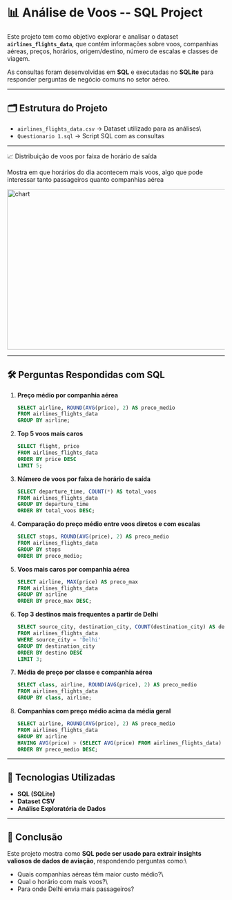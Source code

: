 # 📊 Análise de Voos -- SQL Project

Este projeto tem como objetivo explorar e analisar o dataset
**`airlines_flights_data`**, que contém informações sobre voos,
companhias aéreas, preços, horários, origem/destino, número de escalas e
classes de viagem.

As consultas foram desenvolvidas em **SQL** e executadas no **SQLite**
para responder perguntas de negócio comuns no setor aéreo.

------------------------------------------------------------------------

## 🗂️ Estrutura do Projeto

-   `airlines_flights_data.csv` → Dataset utilizado para as análises\
-   `Questionario 1.sql` → Script SQL com as consultas

------------------------------------------------------------------------
📈 Distribuição de voos por faixa de horário de saída

Mostra em que horários do dia acontecem mais voos, algo que pode interessar tanto passageiros quanto companhias aérea

<img width="600" height="371" alt="chart" src="https://github.com/user-attachments/assets/9bbfd551-d3a2-40ea-866c-38a81593e06f" />

------------------------------------------------------------------------

## 🛠️ Perguntas Respondidas com SQL

1.  **Preço médio por companhia aérea**

    ``` sql
    SELECT airline, ROUND(AVG(price), 2) AS preco_medio 
    FROM airlines_flights_data 
    GROUP BY airline;
    ```

2.  **Top 5 voos mais caros**

    ``` sql
    SELECT flight, price 
    FROM airlines_flights_data
    ORDER BY price DESC 
    LIMIT 5;
    ```

3.  **Número de voos por faixa de horário de saída**

    ``` sql
    SELECT departure_time, COUNT(*) AS total_voos
    FROM airlines_flights_data
    GROUP BY departure_time
    ORDER BY total_voos DESC;
    ```

4.  **Comparação do preço médio entre voos diretos e com escalas**

    ``` sql
    SELECT stops, ROUND(AVG(price), 2) AS preco_medio 
    FROM airlines_flights_data
    GROUP BY stops
    ORDER BY preco_medio;
    ```

5.  **Voos mais caros por companhia aérea**

    ``` sql
    SELECT airline, MAX(price) AS preco_max 
    FROM airlines_flights_data
    GROUP BY airline
    ORDER BY preco_max DESC;
    ```

6.  **Top 3 destinos mais frequentes a partir de Delhi**

    ``` sql
    SELECT source_city, destination_city, COUNT(destination_city) AS destino 
    FROM airlines_flights_data
    WHERE source_city = 'Delhi'
    GROUP BY destination_city
    ORDER BY destino DESC
    LIMIT 3;
    ```

7.  **Média de preço por classe e companhia aérea**

    ``` sql
    SELECT class, airline, ROUND(AVG(price), 2) AS preco_medio 
    FROM airlines_flights_data
    GROUP BY class, airline;
    ```

8.  **Companhias com preço médio acima da média geral**

    ``` sql
    SELECT airline, ROUND(AVG(price), 2) AS preco_medio
    FROM airlines_flights_data
    GROUP BY airline
    HAVING AVG(price) > (SELECT AVG(price) FROM airlines_flights_data)
    ORDER BY preco_medio DESC;
    ```

------------------------------------------------------------------------

## 🚀 Tecnologias Utilizadas

-   **SQL (SQLite)**
-   **Dataset CSV**
-   **Análise Exploratória de Dados**

------------------------------------------------------------------------

## 📌 Conclusão

Este projeto mostra como **SQL pode ser usado para extrair insights
valiosos de dados de aviação**, respondendo perguntas como:\
- Quais companhias aéreas têm maior custo médio?\
- Qual o horário com mais voos?\
- Para onde Delhi envia mais passageiros?
